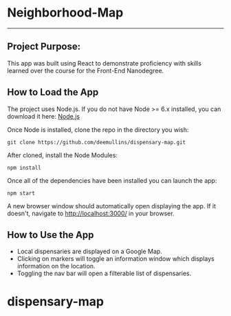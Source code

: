 # Neighborhood-Map
---

## Project Purpose:

This app was built using React to demonstrate proficiency with skills learned over the course for the Front-End Nanodegree.

## How to Load the App

The project uses Node.js.  If you do not have Node >= 6.x installed, you can download it here: [Node.js](https://nodejs.org/en/)

Once Node is installed, clone the repo in the directory you wish:
```
git clone https://github.com/deemullins/dispensary-map.git
```
After cloned, install the Node Modules:
```
npm install
```
Once all of the dependencies have been installed you can launch the app:
```
npm start
```

A new browser window should automatically open displaying the app.  If it doesn't, navigate to [http://localhost:3000/](http://localhost:3000/) in your browser.

## How to Use the App
* Local dispensaries are displayed on a Google Map.
* Clicking on markers will toggle an information window which displays information on the location.
* Toggling the nav bar will open a filterable list of dispensaries.


# dispensary-map
